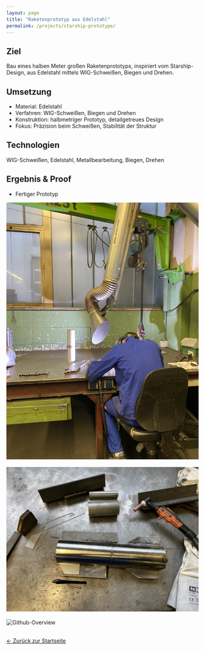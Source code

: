 ```yaml
---
layout: page
title: "Raketenprototyp aus Edelstahl"
permalink: /projects/starship-prototype/
---
```


## Ziel
Bau eines halben Meter großen Raketenprototyps, inspiriert vom Starship-Design, aus Edelstahl mittels WIG-Schweißen, Biegen und Drehen.

## Umsetzung
- Material: Edelstahl
- Verfahren: WIG-Schweißen, Biegen und Drehen
- Konstruktion: halbmetriger Prototyp, detailgetreues Design
- Fokus: Präzision beim Schweißen, Stabilität der Struktur

## Technologien
WIG-Schweißen, Edelstahl, Metallbearbeitung, Biegen, Drehen

## Ergebnis & Proof
- Fertiger Prototyp

![Github-Overview](/assets/images/picture_welding.JPG)
<br><br>
![Github-Overview](/assets/images/picture_halfdone.jpg)
<br><br>
![Github-Overview](/assets/images/picture_starship.JPG)
<br><br>

[← Zurück zur Startseite](/)

